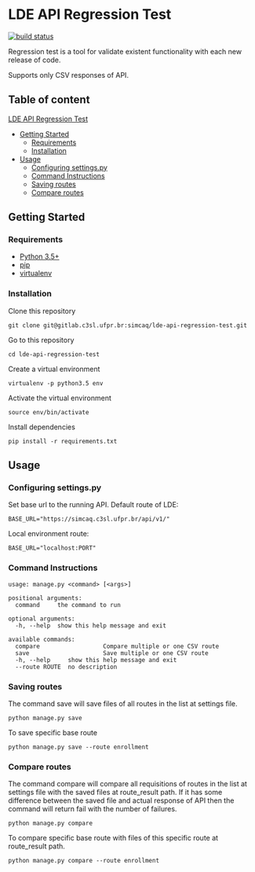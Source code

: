 # LDE API Regression Test #

[![build status](https://gitlab.c3sl.ufpr.br/simcaq/lde-api-regression-test/badges/master/build.svg)](https://gitlab.c3sl.ufpr.br/simcaq/lde-api-regression-test/commits/master)

Regression test is a tool for validate existent functionality with each new release of code.

Supports only CSV responses of API.

## Table of content ##

 [LDE API Regression Test](#lde-api-regression-test)
 - [Getting Started](#getting-started)
    - [Requirements](#requirements)
    - [Installation](#installation)
 - [Usage](#usage)
    - [Configuring settings.py](#configuring-settingspy)
    - [Command Instructions](#command-instructions)
    - [Saving routes](#saving-routes)
    - [Compare routes](#compare-routes)


## Getting Started

### Requirements

- [Python 3.5+](https://www.python.org/)
- [pip](https://pip.pypa.io/en/stable/installing/)
- [virtualenv](https://virtualenv.pypa.io/en/latest/installation/)

### Installation

Clone this repository

```
git clone git@gitlab.c3sl.ufpr.br:simcaq/lde-api-regression-test.git
```
Go to this repository
```
cd lde-api-regression-test
```
Create a virtual environment
```
virtualenv -p python3.5 env
```
Activate the virtual environment
```
source env/bin/activate
```
Install dependencies
```
pip install -r requirements.txt
```

## Usage

### Configuring settings.py

Set base url to the running API.
Default route of LDE:
```
BASE_URL="https://simcaq.c3sl.ufpr.br/api/v1/"
```
Local environment route:
```
BASE_URL="localhost:PORT"
```
### Command Instructions

```
usage: manage.py <command> [<args>]

positional arguments:
  command     the command to run

optional arguments:
  -h, --help  show this help message and exit

available commands:
  compare                  Compare multiple or one CSV route
  save                     Save multiple or one CSV route
  -h, --help     show this help message and exit
  --route ROUTE  no description
```

### Saving routes

The command save will save files of all routes in the list at settings file.
```
python manage.py save 
```

To save specific base route
```
python manage.py save --route enrollment 
```

### Compare routes

The command compare will compare all requisitions of routes in the list at settings file with the saved files at route_result path.
If it has some difference between the saved file and actual response of API then the command will return fail with the number of failures.
```
python manage.py compare 
```

To compare specific base route with files of this specific route at route_result path.
```
python manage.py compare --route enrollment 
```